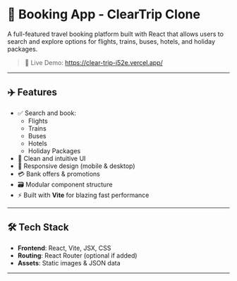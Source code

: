 # 🧳 Booking App - ClearTrip Clone

A full-featured travel booking platform built with React that allows users to search and explore options for flights, trains, buses, hotels, and holiday packages.

> 🔗 Live Demo: https://clear-trip-i52e.vercel.app/

---

## ✈️ Features

- ✅ Search and book:
  - Flights
  - Trains
  - Buses
  - Hotels
  - Holiday Packages
- 🧭 Clean and intuitive UI
- 📱 Responsive design (mobile & desktop)
- 💳 Bank offers & promotions
- 🗃️ Modular component structure
- ⚡ Built with **Vite** for blazing fast performance

---

## 🛠️ Tech Stack

- **Frontend**: React, Vite, JSX, CSS
- **Routing**: React Router (optional if added)
- **Assets**: Static images & JSON data

---




